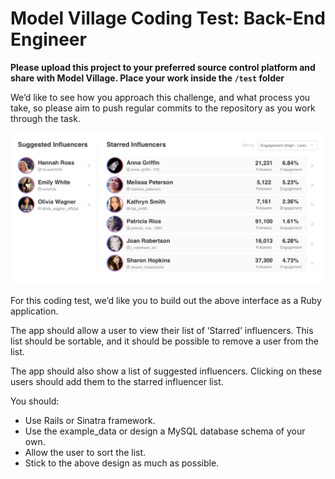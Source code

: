 # Model Village Coding Test: Back-End Engineer

**Please upload this project to your preferred source control platform and share with Model Village. Place your work inside the `/test` folder**

We’d like to see how you approach this challenge, and what process you take, so please aim to push regular commits to the repository as you work through the task.

![list design](./assets/influencer_list_design.png)

For this coding test, we’d like you to build out the above interface as a Ruby  application.

The app should allow a user to view their list of ‘Starred’ influencers. This list should be sortable, and it should be possible to remove a user from the list.

The app should also show a list of suggested influencers. Clicking on these users should add them to the starred influencer list.

You should:

* Use Rails or Sinatra framework.
* Use the example_data or design a MySQL database schema of your own.
* Allow the user to sort the list.
* Stick to the above design as much as possible.
